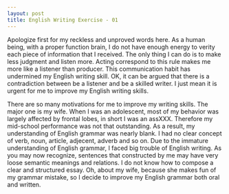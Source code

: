 ```yaml
---
layout: post
title: English Writing Exercise - 01
---
```

Apologize first for my reckless and unproved words here. As a human being, with a proper function brain, I do not have enough energy to verity each piece of information that I received. The only thing I can do is to make less judgment and listen more. Acting correspond to this rule makes me more like a listener than producer. This communication habit has undermined my English writing skill. OK, it can be argued that there is a contradiction between be a listener and be a skilled writer. I just mean it is urgent for me to improve my English writing skills.

There are so many motivations for me to improve my writing skills. The major one is my wife. When I was an adolescent, most of my behavior was largely affected by frontal lobes, in short I was an assXXX. Therefore my mid-school performance was not that outstanding. As a result, my understanding of English grammar was nearly blank. I had no clear concept of verb, noun, article, adjecent, adverb and so on. Due to the immature understanding of English grammar, I faced big trouble of English writing. As you may now recognize, sentences that constructed by me may have very loose semantic meanings and relations. I do not know how to compose a clear and structured essay. Oh, about my wife, because she makes fun of my grammar mistake, so I decide to improve my English grammar both oral and written.